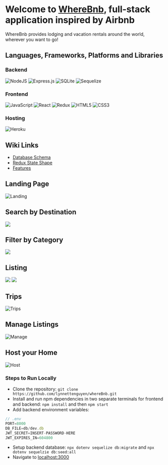 # Welcome to [WhereBnb](https://lynnette-airbnb.herokuapp.com/), full-stack application inspired by Airbnb

WhereBnb provides lodging and vacation rentals around the world, wherever you want to go!

##  Languages, Frameworks, Platforms and Libraries
### Backend
![NodeJS](https://img.shields.io/badge/node.js-6DA55F?style=for-the-badge&logo=node.js&logoColor=white) ![Express.js](https://img.shields.io/badge/express.js-%23404d59.svg?style=for-the-badge&logo=express&logoColor=%2361DAFB) ![SQLite](https://img.shields.io/badge/sqlite-%2307405e.svg?style=for-the-badge&logo=sqlite&logoColor=white) ![Sequelize](https://img.shields.io/badge/Sequelize-52B0E7?style=for-the-badge&logo=Sequelize&logoColor=white)

### Frontend
![JavaScript](https://img.shields.io/badge/javascript-%23323330.svg?style=for-the-badge&logo=javascript&logoColor=%23F7DF1E) ![React](https://img.shields.io/badge/react-%2320232a.svg?style=for-the-badge&logo=react&logoColor=%2361DAFB)  ![Redux](https://img.shields.io/badge/redux-%23593d88.svg?style=for-the-badge&logo=redux&logoColor=white) ![HTML5](https://img.shields.io/badge/html5-%23E34F26.svg?style=for-the-badge&logo=html5&logoColor=white) ![CSS3](https://img.shields.io/badge/css3-%231572B6.svg?style=for-the-badge&logo=css3&logoColor=white) <a href='https://github.com/shivamkapasia0' target="_blank"><img alt='' src='https://img.shields.io/badge/Google_Maps API-100000?style=for-the-badge&logo=&logoColor=FFFFFF&labelColor=34A853&color=34A853'/></a>

### Hosting
![Heroku](https://img.shields.io/badge/heroku-%23430098.svg?style=for-the-badge&logo=heroku&logoColor=white)

## Wiki Links
- [Database Schema](https://github.com/lynnettenguyen/airBnb_project/wiki/Database-Schema)
- [Redux State Shape](https://github.com/lynnettenguyen/airBnb_project/wiki/Redux-State-Shape)
- [Features](https://github.com/lynnettenguyen/airBnb_project/wiki/Features-List)

## Landing Page
![Landing](https://user-images.githubusercontent.com/98368183/192944793-01b2e42f-5a7d-4915-a7e0-790246997c03.png)

## Search by Destination
![](https://user-images.githubusercontent.com/98368183/192944830-6996557d-d9e3-4571-a434-f515d6dfd040.png)

## Filter by Category
![](https://user-images.githubusercontent.com/98368183/192944868-83deea3d-e140-402f-8fcd-c004f3216161.png)

## Listing
![](https://user-images.githubusercontent.com/98368183/192944939-321eb0d4-d84b-4670-9c46-7c48fda7a0da.png)
![](https://user-images.githubusercontent.com/98368183/192944946-a5702bd7-3464-4a0c-a795-c8d8bb05d506.png)

## Trips
![Trips](https://user-images.githubusercontent.com/98368183/192944975-6b64ae3d-2a0a-490e-a7e9-6085e1630daf.png)

## Manage Listings
![Manage](https://user-images.githubusercontent.com/98368183/192945016-1fb3e283-f571-4877-9a72-9f88d19d26d0.png)

## Host your Home
![Host](https://user-images.githubusercontent.com/98368183/182081916-edf00c58-defe-4653-a02e-deceb21b5faa.png)

### Steps to Run Locally
- Clone the repository: ```git clone https://github.com/lynnettenguyen/whereBnb.git```
- Install and run npm dependencies in two separate terminals for frontend and backend: ```npm install``` and then ```npm start```
- Add backend environment variables:
```js
// .env
PORT=8000
DB_FILE=db/dev.db
JWT_SECRET=INSERT-PASSWORD-HERE
JWT_EXPIRES_IN=604800
```
- Setup backend database: ```npx dotenv sequelize db:migrate``` and ```npx dotenv sequelzie db:seed:all```
- Navigate to [localhost:3000](http://localhost:3000/)
